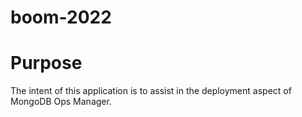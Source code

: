 # boom-2022

Purpose
=======
The intent of this application is to assist in the deployment aspect of MongoDB Ops Manager.

